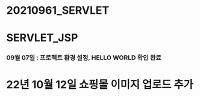 # 20210961_SERVLET

# SERVLET_JSP
### 09월 07일 : 프로젝트 환경 설정, HELLO WORLD 확인 완료

# 22년 10월 12일 쇼핑몰 이미지 업로드 추가
